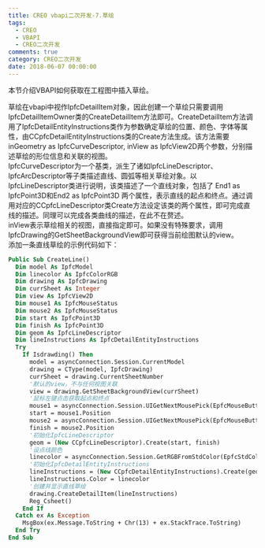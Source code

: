 ```yaml
---
title: CREO vbapi二次开发-7.草绘
tags:
  - CREO
  - VBAPI
  - CREO二次开发
comments: true
category: CREO二次开发
date: 2018-06-07 00:00:00
---
```



本节介绍VBAPI如何获取在工程图中插入草绘。

草绘在vbapi中视作IpfcDetailItem对象，因此创建一个草绘只需要调用IpfcDetailItemOwner类的CreateDetailItem方法即可。CreateDetailItem方法调用了IpfcDetailEntityInstructions类作为参数确定草绘的位置、颜色、字体等属性，由CCpfcDetailEntityInstructions类的Create方法生成。该方法需要inGeometry as IpfcCurveDescriptor, inView as IpfcView2D两个参数，分别描述草绘的形位信息和关联的视图。  
IpfcCurveDescriptor为一个基类，派生了诸如IpfcLineDescriptor、 IpfcArcDescriptor等子类描述直线、圆弧等相关草绘对象。以IpfcLineDescriptor类进行说明，该类描述了一个直线对象，包括了 End1 as IpfcPoint3D和End2 as IpfcPoint3D 两个属性，表示直线的起点和终点。通过调用对应的CCpfcLineDescriptor类Create方法设定该类的两个属性，即可完成直线的描述。同理可以完成各类曲线的描述，在此不在赘述。  
inView表示草绘相关的视图，直接指定即可。如果没有特殊要求，调用IpfcDrawing的GetSheetBackgroundView即可获得当前绘图默认的view。  
添加一条直线草绘的示例代码如下：

```vb
Public Sub CreateLine()
  Dim model As IpfcModel
  Dim linecolor As IpfcColorRGB
  Dim drawing As IpfcDrawing
  Dim currSheet As Integer
  Dim view As IpfcView2D
  Dim mouse1 As IpfcMouseStatus
  Dim mouse2 As IpfcMouseStatus
  Dim start As IpfcPoint3D
  Dim finish As IpfcPoint3D
  Dim geom As IpfcLineDescriptor
  Dim lineInstructions As IpfcDetailEntityInstructions
  Try
    If Isdrawding() Then
      model = asyncConnection.Session.CurrentModel
      drawing = CType(model, IpfcDrawing)
      currSheet = drawing.CurrentSheetNumber
      '默认的view，不与任何视图关联
      view = drawing.GetSheetBackgroundView(currSheet)
      '鼠标左键点击获取起点和终点
      mouse1 = asyncConnection.Session.UIGetNextMousePick(EpfcMouseButton.EpfcMOUSE_BTN_LEFT)
      start = mouse1.Position
      mouse2 = asyncConnection.Session.UIGetNextMousePick(EpfcMouseButton.EpfcMOUSE_BTN_LEFT)
      finish = mouse2.Position
      '初始化IpfcLineDescriptor
      geom = (New CCpfcLineDescriptor).Create(start, finish)
      '设点线颜色
      linecolor = asyncConnection.Session.GetRGBFromStdColor(EpfcStdColor.EpfcCOLOR_CURVE)
      '初始化IpfcDetailEntityInstructions
      lineInstructions = (New CCpfcDetailEntityInstructions).Create(geom, view)
      lineInstructions.Color = linecolor
      '创建并显示直线草绘
      drawing.CreateDetailItem(lineInstructions)
      Reg_Csheet()
    End If
  Catch ex As Exception
    MsgBox(ex.Message.ToString + Chr(13) + ex.StackTrace.ToString)
  End Try
End Sub
```